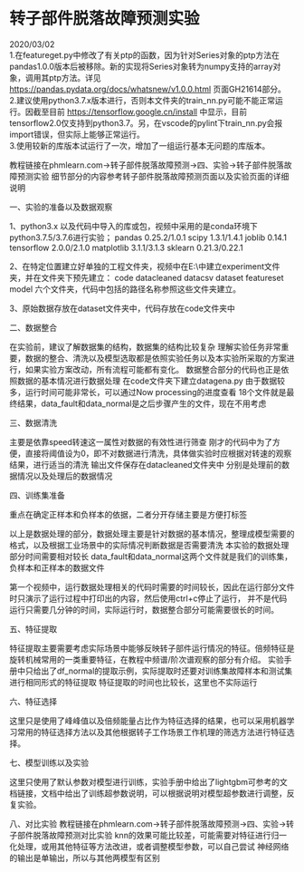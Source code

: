 # 转子部件脱落故障预测实验


2020/03/02   
1.在featureget.py中修改了有关ptp的函数，因为针对Series对象的ptp方法在pandas1.0.0版本后被移除。新的实现将Series对象转为numpy支持的array对象，调用其ptp方法。详见 https://pandas.pydata.org/docs/whatsnew/v1.0.0.html 页面GH21614部分。      
2.建议使用python3.7.x版本进行，否则本文件夹的train_nn.py可能不能正常运行。因截至目前 https://tensorflow.google.cn/install 中显示，目前tensorflow2.0仅支持到python3.7。另，在vscode的pylint下train_nn.py会报import错误，但实际上能够正常运行。   
3.使用较新的库版本试运行了一次，增加了一组运行基本无问题的库版本。

教程链接在phmlearn.com->转子部件脱落故障预测->四、实验->转子部件脱落故障预测实验
细节部分的内容参考转子部件脱落故障预测页面以及实验页面的详细说明

一、实验的准备以及数据观察

1、python3.x 以及代码中导入的库或包，视频中采用的是conda环境下python3.7.5/3.7.6进行实验；
pandas 0.25.2/1.0.1
scipy 1.3.1/1.4.1
joblib 0.14.1
tensorflow 2.0.0/2.1.0
matplotlib 3.1.1/3.1.3
sklearn 0.21.3/0.22.1

2、在特定位置建立好单独的工程文件夹，视频中在E:\中建立experiment文件夹，并在文件夹下预先建立：
   code datacleaned datacsv dataset featureset model 六个文件夹，代码中包括的路径名称参照这些文件夹建立。

3、原始数据存放在dataset文件夹中，代码存放在code文件夹中

二、数据整合

在实验前，建议了解数据集的结构，数据集的结构比较复杂
理解实验任务非常重要，数据的整合、清洗以及模型选取都是依照实验任务以及本实验所采取的方案进行，如果实验方案改动，所有流程可能都有变化。
数据整合部分的代码也正是依照数据的基本情况进行数据处理
在code文件夹下建立datagena.py
由于数据较多，运行时间可能非常长，可以通过Now processing的进度查看
18个文件就是最终结果，data_fault和data_normal是之后步骤产生的文件，现在不用考虑

三、数据清洗

主要是依靠speed转速这一属性对数据的有效性进行筛查
刚才的代码中为了方便，直接将阈值设为0，即不对数据进行清洗，具体做实验时应根据对转速的观察结果，进行适当的清洗
输出文件保存在datacleaned文件夹中
分别是处理前的数据情况以及处理后的数据情况

四、训练集准备

重点在确定正样本和负样本的依据，二者分开存储主要是方便打标签

以上是数据处理的部分，数据处理主要是针对数据的基本情况，整理成模型需要的格式，以及根据工业场景中的实际情况判断数据是否需要清洗
本实验的数据处理部分时间需要相对较长
data_fault和data_normal这两个文件就是我们的训练集，负样本和正样本的数据文件

第一个视频中，运行数据处理相关的代码时需要的时间较长，因此在运行部分文件时只演示了运行过程中打印出的内容，然后使用ctrl+c停止了运行，
并不是代码运行只需要几分钟的时间，实际运行时，数据整合部分可能需要很长的时间。

五、特征提取

特征提取主要需要考虑实际场景中能够反映转子部件运行情况的特征。倍频特征是旋转机械常用的一类重要特征，在教程中频谱/阶次谱观察的部分有介绍。
实验手册中只给出了df_normal的提取示例，实际提取时还要对训练集故障样本和测试集进行相同形式的特征提取
特征提取的时间也比较长，这里也不实际运行

六、特征选择

这里只是使用了峰峰值以及倍频能量占比作为特征选择的结果，也可以采用机器学习常用的特征选择方法以及其他根据转子工作场景工作机理的筛选方法进行特征选择。

七、模型训练以及实验

这里只使用了默认参数对模型进行训练，实验手册中给出了lightgbm可参考的文档链接，文档中给出了训练超参数说明，可以根据说明对模型超参数进行调整，反复实验。

八、对比实验
教程链接在phmlearn.com->转子部件脱落故障预测->四、实验->转子部件脱落故障预测对比实验
knn的效果可能比较差，可能需要对特征进行归一化处理，或用其他特征等方法改进，或者调整模型参数，可以自己尝试
神经网络的输出是单输出，所以与其他两模型有区别
